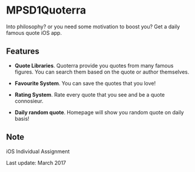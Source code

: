 # MPSD1Quoterra

Into philosophy? or you need some motivation to boost you? Get a daily famous quote iOS app.

## Features

* **Quote Libraries**. Quoterra provide you quotes from many famous figures. You can search them based on the quote or author themselves.

* **Favourite System**. You can save the quotes that you love!

* **Rating System**. Rate every quote that you see and be a quote connosieur.

* **Daily random quote**. Homepage will show you random quote on daily basis!

## Note

iOS Individual Assignment

Last update: March 2017
